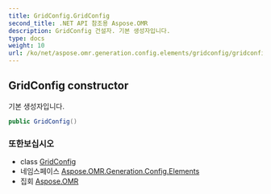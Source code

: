 ```yaml
---
title: GridConfig.GridConfig
second_title: .NET API 참조용 Aspose.OMR
description: GridConfig 건설자. 기본 생성자입니다.
type: docs
weight: 10
url: /ko/net/aspose.omr.generation.config.elements/gridconfig/gridconfig/
---
```

## GridConfig constructor

기본 생성자입니다.

```csharp
public GridConfig()
```

### 또한보십시오

* class [GridConfig](../)
* 네임스페이스 [Aspose.OMR.Generation.Config.Elements](../../gridconfig/)
* 집회 [Aspose.OMR](../../../)


